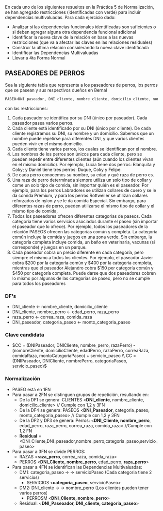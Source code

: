 En cada uno de los siguientes resueltos en la Práctica 5 de Normalización, se han agregado restricciones (identificadas con verde) para incluir dependencias multivaluadas. 
Para cada ejercicio dado:
- Analizar si las dependencias funcionales identificadas son suficientes o si deben agregar alguna otra dependencia funcional adicional
- Identificar la nueva clave de la relación en base a las nuevas restricciones (que va a afectar las claves en las relaciones residuales)
- Construir la última relación considerando la nueva clave identificada
- Identificar las Dependencias Multivaluadas
- Llevar a 4ta Forma Normal

## PASEADORES DE PERROS

Sea la siguiente tabla que representa a los paseadores de perros, los perros que se pasean y sus respectivos dueños en Bernal
```js
PASEO<DNI_paseador, DNI_cliente, nombre_cliente, domicilio_cliente, nombre_perro, edad_perro, raza_perro, correa_raza, comida_raza, categoria_paseo, monto_categoria_paseo,servicio_paseo>
```
con las restricciones:
1. Cada paseador se identifica por su DNI (único por paseador). Cada paseador pasea varios perros.
2. Cada cliente está identificado por su DNI (único por cliente). De cada cliente registramos su DNI, su
nombre y un domicilio. Sabemos que un nombre puede repetirse para diferentes DNI, y que varios clientes
pueden vivir en el mismo domicilio.
3. Cada cliente tiene varios perros, los cuales se identifican por el nombre.
4. Los nombres de los perros son únicos para cada cliente, pero se pueden repetir entre diferentes clientes
(aún cuando los clientes vivan en el mismo domicilio).
Por ejemplo, Lucía tiene dos perros: Blanquita y Coky; y Daniel tiene tres perros: Duque, Coky y Felipe.
5. De cada perro conocemos su nombre, su edad y qué raza de perro es.
6. Una raza de perro determinada siempre utiliza un solo tipo de collar y come un solo tipo de comida, sin
importar quién es el paseador. Por ejemplo, para los perros Labradores se utilizan collares de cuero y se le
da comida Premium, y para los perros Rottweiler se utilizan collares reforzados de nylon y se le da comida
Especial. Sin embargo, para diferentes razas de perro, pueden utilizarse el mismo tipo de collar y el mismo
tipo de comida,
7. Todos los paseadores ofrecen diferentes categorías de paseos. Cada categoría tiene
varios servicios asociados durante el paseo (sin importar el paseador que lo ofrece). Por
ejemplo, todos los paseadores de la relación PASEOS ofrecen las categorías común y
completa. La categoría común incluye la comida y juegos en una zona verde. Sin
embargo, la categoría completa incluye comida, un baño en veterinaria, vacunas (si
corresponde) y juegos en un parque.
8. Cada paseador cobra un precio diferente en cada categoría, pero siempre el mismo a todos los clientes. Por
ejemplo, el paseador Javier cobra $200 por la categoría común y $400 por la categoría completa, mientras
que el paseador Alejandro cobra $150 por categoría común y $450 por categoría completa. Puede darse que
dos paseadores cobren lo mismo por algunas de las categorías de paseo, pero no se cumple para todos los
paseadores

### DF's
  - DNI_cliente <- nombre_cliente, domicilio_cliente
  - DNI_cliente, nombre_perro <- edad_perro, raza_perro
  - raza_perro <- correa_raza, comida_raza
  - DNI_paseador, categoria_paseo <- monto_categoria_paseo

### Clave candidata
- $CC = (DNIPaseador, DNICliente, nombre_perro, razaPerro) - (nombreCliente, domicilioCliente, edadPerro, razaPerro, correaRaza, comidaRaza, montoCategoriaPaseo) + servicio_paseo
\\
CC = (DNIPaseador, DNICliente, nombrePerro, categoriaPaseo, servicio_paseo)$

### Normalización
- PASEO está en 1FN
- Para pasar a 2FN se distinguen grupos de repetición, resultando en:
  - De la DF1 se genera: CLIENTES <**DNI_cliente**, nombre_cliente, domicilio_cliente> // Cumple con 1,2 y 3FN
  - De la DF4 se genera: PASEOS <**DNI_Paseador**, categoria_paseo, monto_categoria_paseo> // Cumple con 1,2 y 3FN
  - De la DF2 y DF3 se genera: Perros: <**DNI_Cliente, nombre_perro**, edad_perro, raza_perro, correa_raza, comida_raza> //Cumple con 1,2 FN
  - **Residual** = <DNI_Cliente,DNI_paseador,nombre_perro,categoria_paseo,servicio_paseo>
- Para pasar a 3FN se divide PERROS:
  - RAZAS <**raza_perro**, correa_raza, comida_raza>
  - PERROS <**DNI_Cliente, nombre_perro**, edad_perro, **raza_perro**>
- Para pasar a 4FN se identifican las Dependencias Multivaluadas:
  - DM1: categoria_paseo -> -> servicioPaseo  (Cada categoria tiene 2 servicios)
    - SERVICIOS <**categoria_paseo**, servicioPaseo>
  - DM2: DNI_cliente -> -> nombre_perro  (Los clientes pueden tener varios perros)
    - PERROSM <**DNI_Cliente, nombre_perro**>
  - Residual: <**DNI_Paseoador, DNI_cliente, categoria_paseo**>